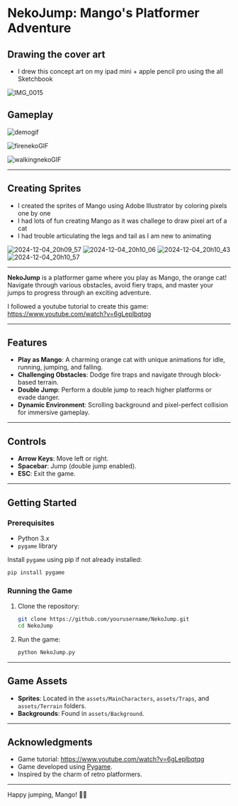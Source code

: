 
# NekoJump: Mango's Platformer Adventure

## Drawing the cover art

- I drew this concept art on my ipad mini + apple pencil pro using the all Sketchbook

![IMG_0015](https://github.com/user-attachments/assets/253d6300-960d-45c2-b8bb-1c788898aaed)

## Gameplay

![demogif](https://github.com/user-attachments/assets/23001dc0-d5a8-4867-8df3-ab4702323055)

![firenekoGIF](https://github.com/user-attachments/assets/36b3ef28-ee87-46bb-8eb5-9c83be67cae6)

![walkingnekoGIF](https://github.com/user-attachments/assets/8aa61a41-9c44-46a7-aa60-540bfe8f043b)

---

## Creating Sprites
- I created the sprites of Mango using Adobe Illustrator by coloring pixels one by one
- I had lots of fun creating Mango as it was challege to draw pixel art of a cat
- I had trouble articulating the legs and tail as I am new to animating

![2024-12-04_20h09_57](https://github.com/user-attachments/assets/9fec8baf-d259-4575-b6c2-6bd55d497e87)
![2024-12-04_20h10_06](https://github.com/user-attachments/assets/e7316f04-dfb5-46b0-9dc8-cb92dfaadf3a)
![2024-12-04_20h10_43](https://github.com/user-attachments/assets/c65acf14-1f11-48d5-a69f-32e9ffcfe7f2)
![2024-12-04_20h10_57](https://github.com/user-attachments/assets/ab692407-429a-44a6-b339-969e9f2c7d84)

---

**NekoJump** is a platformer game where you play as Mango, the orange cat! Navigate through various obstacles, avoid fiery traps, and master your jumps to progress through an exciting adventure.

I followed a youtube tutorial to create this game: https://www.youtube.com/watch?v=6gLeplbqtqg

---

## Features

- **Play as Mango**: A charming orange cat with unique animations for idle, running, jumping, and falling.
- **Challenging Obstacles**: Dodge fire traps and navigate through block-based terrain.
- **Double Jump**: Perform a double jump to reach higher platforms or evade danger.
- **Dynamic Environment**: Scrolling background and pixel-perfect collision for immersive gameplay.

---
## Controls

- **Arrow Keys**: Move left or right.
- **Spacebar**: Jump (double jump enabled).
- **ESC**: Exit the game.

---

## Getting Started

### Prerequisites
- Python 3.x
- `pygame` library

Install `pygame` using pip if not already installed:
```bash
pip install pygame
```

### Running the Game
1. Clone the repository:
   ```bash
   git clone https://github.com/yourusername/NekoJump.git
   cd NekoJump
   ```
2. Run the game:
   ```bash
   python NekoJump.py
   ```

---

## Game Assets

- **Sprites**: Located in the `assets/MainCharacters`, `assets/Traps`, and `assets/Terrain` folders.
- **Backgrounds**: Found in `assets/Background`.

---

## Acknowledgments

- Game tutorial: https://www.youtube.com/watch?v=6gLeplbqtqg
- Game developed using [Pygame](https://www.pygame.org/).
- Inspired by the charm of retro platformers.

---

Happy jumping, Mango! 🐾✨
